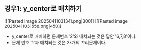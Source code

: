 
## 경우1: y_center로 매치하기
![[Pasted image 20250411031341.png|300]]
![[Pasted image 20250411031558.png|450]]
- y_center로 매치하면 문제번호 '2'와 매치되는 것은 답안 '6,7,8'이다.
- 문제 번호 '1'과 매치되는 것은 28개의 꼬리문제이다.
